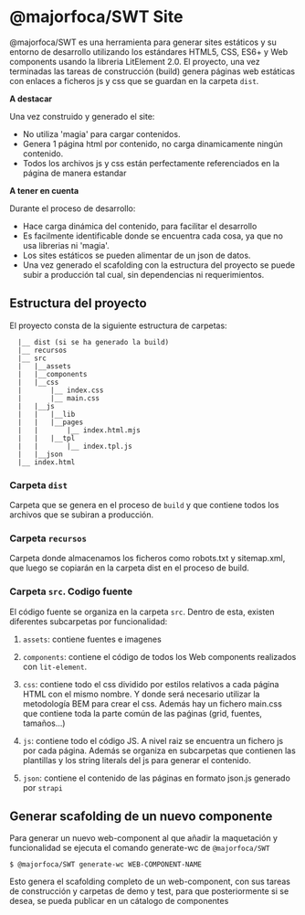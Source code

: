 # @majorfoca/SWT Site

@majorfoca/SWT es una herramienta para generar sites estáticos y su entorno de desarrollo utilizando los estándares HTML5, CSS, ES6+ y Web components usando la libreria LitElement 2.0.
El proyecto, una vez terminadas las tareas de construcción (build) genera páginas web estáticas con enlaces a ficheros js y css que se guardan en la carpeta `dist`.

**A destacar**

Una vez construido y generado el site:
- No utiliza 'magia' para cargar contenidos.
- Genera 1 página html por contenido, no carga dinamicamente ningún contenido.
- Todos los archivos js y css están perfectamente referenciados en la página de manera estandar

**A tener en cuenta**

Durante el proceso de desarrollo:
- Hace carga dinámica del contenido, para facilitar el desarrollo
- Es facilmente identificable donde se encuentra cada cosa, ya que no usa librerias ni 'magia'.
- Los sites estáticos se pueden alimentar de un json de datos.
- Una vez generado el scafolding con la estructura del proyecto se puede subir a producción tal cual, sin dependencias ni requerimientos.


## Estructura del proyecto
El proyecto consta de la siguiente estructura de carpetas:

```
  |__ dist (si se ha generado la build)
  |__ recursos
  |__ src
  |   |__assets
  |   |__components
  |   |__css
  |       |__ index.css
  |       |__ main.css   
  |   |__js
  |   |   |__lib
  |   |   |__pages
  |   |       |__ index.html.mjs
  |   |   |__tpl
  |   |       |__ index.tpl.js   
  |   |__json
  |__ index.html 
```

### Carpeta `dist`
Carpeta que se genera en el proceso de `build` y que contiene todos los archivos que se subiran a producción.

### Carpeta `recursos`
Carpeta donde almacenamos los ficheros como robots.txt y sitemap.xml, que luego se copiarán en la carpeta dist en el proceso de build.

### Carpeta `src`. Codigo fuente
El código fuente se organiza en la carpeta `src`. Dentro de esta, existen diferentes subcarpetas por funcionalidad:

1. `assets`: contiene fuentes e imagenes

2. `components`: contiene el código de todos los Web components realizados con `lit-element`.

3. `css`: contiene todo el css dividido por estilos relativos a cada página HTML con el mismo nombre. Y donde será necesario utilizar la metodología BEM para crear el css. Además hay un fichero main.css que contiene toda la parte común de las paǵinas (grid, fuentes, tamaños...)

3. `js`: contiene todo el código JS. A nivel raiz se encuentra un fichero js por cada página. Además se organiza en subcarpetas que contienen las plantillas y los string literals del js para generar el contenido.

4. `json`: contiene el contenido de las páginas en formato json.js generado por `strapi`


## Generar scafolding de un nuevo componente
Para generar un nuevo web-component al que añadir la maquetación y funcionalidad se ejecuta el comando generate-wc de `@majorfoca/SWT`

```
$ @majorfoca/SWT generate-wc WEB-COMPONENT-NAME
```

Esto genera el scafolding completo de un web-component, con sus tareas de construcción y carpetas de demo y test, para que posteriormente si se desea, se pueda publicar en un cátalogo de componentes